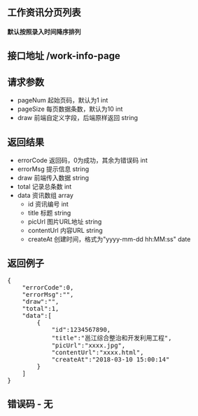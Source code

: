 ## 工作资讯分页列表
#### 默认按照录入时间降序排列

## 接口地址 /work-info-page

## 请求参数
* pageNum 起始页码，默认为1 int
* pageSize 每页数据条数，默认为10 int
* draw 前端自定义字段，后端原样返回 string


## 返回结果
* errorCode	返回码，0为成功，其余为错误码 int
* errorMsg	提示信息 string
* draw 前端传入数据 string
* total 记录总条数 int
* data 资讯数组 array
    *  id 资讯编号 int
    *  title 标题 string 
    *  picUrl 图片URL地址 string
    *  contentUrl 内容URL string
    *  createAt 创建时间，格式为"yyyy-mm-dd hh:MM:ss" date

## 返回例子
<pre>
{
	"errorCode":0,
	"errorMsg":"",
	"draw":"",
	"total":1,
	"data":[
		{
			"id":1234567890,
			"title":"邕江综合整治和开发利用工程",
			"picUrl":"xxxx.jpg",
			"contentUrl":"xxxx.html",
			"createAt":"2018-03-10 15:00:14"
		}
	]
}
</pre>

## 错误码 - 无
